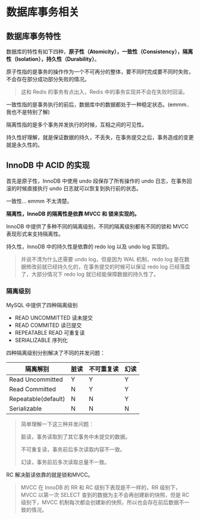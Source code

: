 # 数据库事务相关



## 数据库事务特性

数据库的特性有如下四种，**原子性（Atomicity），一致性（Consistency），隔离性（Isolation），持久性（Durability）**。



原子性指的是事务的操作作为一个不可再分的整体，要不同时完成要不同时失败，不会存在部分成功部分失败的情况。

> 这和 Redis 的事务有点出入，Redis 中的事务实现并不会在失败时回滚。

一致性指的是事务执行的前后，数据库中的数据都处于一种稳定状态。(emmm.. 我也不是特别了解)

隔离性指的是多个事务并发执行的时候，互相之间的可见性。

持久性好理解，就是保证数据的持久，不丢失，在事务提交之后，事务造成的变更就是永久性的。





## InnoDB 中 ACID 的实现

首先是原子性，InnoDB 中使用 undo 段保存了所有操作的 undo 日志，在事务回滚的时候直接执行 undo 日志就可以恢复到执行前的状态。

一致性... emmm 不太清楚。

**隔离性，InnoDB 的隔离性是依靠 MVCC 和 锁来实现的。**

InnoDB 中提供了多种不同的隔离级别，不同的隔离级别都有不同的锁和 MVCC 表现形式来支持隔离性。

持久性，InnoDB 中的持久性是依靠的 redo log 以及 undo log 实现的。

> 并说不清为什么还需要 undo log，但是因为 WAL 机制，redo log 是在数据修改前就已经持久化的，在事务提交的时候可以保证 redo log 已经落盘了，大部分情况下 redo log 就已经能保障数据的持久性了。







### 隔离级别

MySQL 中提供了四种隔离级别

- READ UNCOMMITTED 读未提交
- READ COMMITED 读已提交
- REPEATABLE READ 可重复读
- SERIALIZABLE  序列化



四种隔离级别分别解决了不同的并发问题：

| 隔离解别            | 脏读 | 不可重复读 | 幻读 |
| ------------------- | ---- | ---------- | ---- |
| Read Uncommitted    | Y    | Y          | Y    |
| Read Committed      | N    | Y          | Y    |
| Repeatable(default) | N    | N          | Y    |
| Serializable        | N    | N          | N    |

> 简单理解一下这三种并发问题：
>
> 脏读，事务读取到了其它事务中未提交的数据。
>
> 不可重复读，事务前后多次读取内容不一致。
>
> 幻读，事务前后多次读取总量不一致。



RC  解决脏读依靠的就是锁和MVCC。

> MVCC 在 InnoDB 的 RR 和 RC 级别下表现是不一样的，RR 级别下，MVCC 以第一次 SELECT 查到的数据为主不会再创建新的快照，但是 RC 级别下，MVCC 机制每次都会创建新的快照，所以也会存在前后数据不一致的情况。